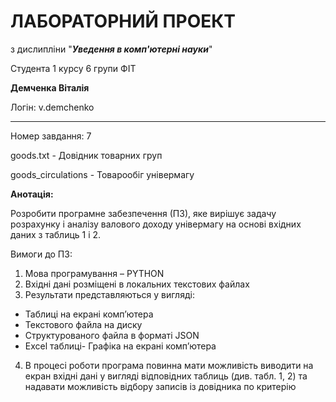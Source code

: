 # ЛАБОРАТОРНИЙ ПРОЕКТ

з дислипліни "***Уведення в комп'ютерні науки***"

Студента 1 курсу 6 групи ФІТ

**Демченка Віталія**

Логін: v.demchenko

---

Номер завдання: 7

goods.txt - Довідник товарних груп 

goods_circulations - Товарообіг універмагу

**Анотація:**

Розробити програмне забезпечення (ПЗ), яке вирішує задачу розрахунку і аналізу валового доходу
універмагу на основі вхідних даних з таблиць 1 і 2.

Вимоги до  ПЗ:

1. Мова програмування – PYTHON
2. Вхідні дані розміщені в локальних текстових файлах
3. Результати представляються у вигляді:
 - Таблиці на екрані комп’ютера
 - Текстового файла на диску
 - Структурованого файла в форматі JSON
 - Excel таблиці- Графіка на екрані комп’ютера
4. В процесі роботи програма повинна мати можливість виводити на екран вхідні дані у вигляді
відповідних таблиць (див. табл. 1, 2) та надавати можливість відбору записів із довідника по
критерію